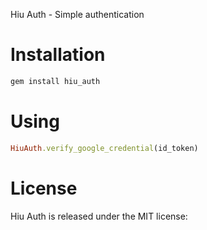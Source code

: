 Hiu Auth - Simple authentication

# Installation

```ruby
gem install hiu_auth
```

# Using
```ruby
HiuAuth.verify_google_credential(id_token)
```

# License
Hiu Auth is released under the MIT license:
